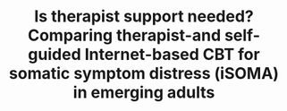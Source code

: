 --- 
abstract: '' 
authors: 
 - S Hennemann
 -  K Böhme
 -  M Kleinstäuber
 -  C Ruckes
 -  H Baumeister
 -  ...
doi: '' 
featured: false 
publication: '*Behavior Therapy*, NA' 
publication_short: '' 
publishDate: '2022-01-01' 
title: 'Is therapist support needed? Comparing therapist-and self-guided Internet-based CBT for somatic symptom distress (iSOMA) in emerging adults' 
url_code: '' 
url_dataset: '' 
url_pdf: '' 
url_poster: '' 
url_project: '' 
url_slides: '' 
url_source: '' 
url_video: '' 
---